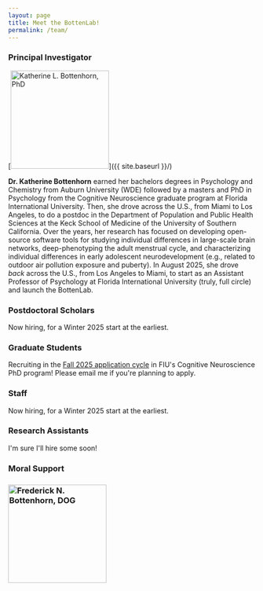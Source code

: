 ```yaml
---
layout: page
title: Meet the BottenLab!
permalink: /team/
---
```


### Principal Investigator

[<span class="image left-rounded"><img src="{{ site.baseurl }}/images/bottenhorn-headshot.jpeg" alt="Katherine L. Bottenhorn, PhD" style="width: 200px;"/></span>]({{ site.baseurl }}/)

<strong>Dr. Katherine Bottenhorn</strong> earned her bachelors degrees in Psychology and Chemistry from Auburn University (WDE) followed by a masters and PhD in Psychology from the Cognitive Neuroscience graduate program at Florida International University. Then, she drove across the U.S., from Miami to Los Angeles, to do a postdoc in the Department of Population and Public Health Sciences at the Keck School of Medicine of the University of Southern California. Over the years, her research has focused on developing open-source software tools for studying individual differences in large-scale brain networks, deep-phenotyping the adult menstrual cycle, and characterizing individual differences in early adolescent neurodevelopment (e.g., related to outdoor air pollution exposure and puberty). In August 2025, she drove _back_ across the U.S., from Los Angeles to Miami, to start as an Assistant Professor of Psychology at Florida International University (truly, full circle) and launch the BottenLab.

### Postdoctoral Scholars

Now hiring, for a Winter 2025 start at the earliest.

### Graduate Students

Recruiting in the [Fall 2025 application cycle](https://case.fiu.edu/psychology/phd-in-cognitive-neuroscience/admissions/index.html) in FIU's Cognitive Neuroscience PhD program! Please email me if you're planning to apply.

### Staff

Now hiring, for a Winter 2025 start at the earliest.

### Research Assistants

I'm sure I'll hire some soon!

### Moral Support

### <span class="image rounded"><img src="{{ site.baseurl }}/images/mister-fred.jpg" alt="Frederick N. Bottenhorn, DOG" style="width: 200px;"/></span>
